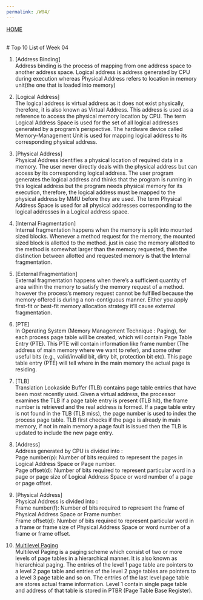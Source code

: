```yaml
---
permalink: /W04/
---
```

[HOME](../)

<br>
# Top 10 List of Week 04

1. [Address Binding]<br>
Address binding is the process of mapping from one address space to another address space. Logical address is address generated by CPU during execution whereas Physical Address refers to location in memory unit(the one that is loaded into memory)

2. [Logical Address]<br>
The logical address is virtual address as it does not exist physically, therefore, it is also known as Virtual Address. This address is used as a reference to access the physical memory location by CPU. The term Logical Address Space is used for the set of all logical addresses generated by a program’s perspective.
The hardware device called Memory-Management Unit is used for mapping logical address to its corresponding physical address. 

3. [Physical Address]<br>
Physical Address identifies a physical location of required data in a memory. The user never directly deals with the physical address but can access by its corresponding logical address. The user program generates the logical address and thinks that the program is running in this logical address but the program needs physical memory for its execution, therefore, the logical address must be mapped to the physical address by MMU before they are used. The term Physical Address Space is used for all physical addresses corresponding to the logical addresses in a Logical address space.

4. [Internal Fragmentation]<br>
Internal fragmentation happens when the memory is split into mounted sized blocks. Whenever a method request for the memory, the mounted sized block is allotted to the method. just in case the memory allotted to the method is somewhat larger than the memory requested, then the distinction between allotted and requested memory is that the Internal fragmentation. 

5. [External Fragmentation]<br>
External fragmentation happens when there’s a sufficient quantity of area within the memory to satisfy the memory request of a method. however the process’s memory request cannot be fulfilled because the memory offered is during a non-contiguous manner. Either you apply first-fit or best-fit memory allocation strategy it’ll cause external fragmentation. 

6. [PTE]<br>
In Operating System (Memory Management Technique : Paging), for each process page table will be created, which will contain Page Table Entry (PTE). This PTE will contain information like frame number (The address of main memory where we want to refer), and some other useful bits (e.g., valid/invalid bit, dirty bit, protection bit etc). This page table entry (PTE) will tell where in the main memory the actual page is residing.

7. [TLB]<br>
Translation Lookaside Buffer (TLB) contains page table entries that have been most recently used. Given a virtual address, the processor examines the TLB if a page table entry is present (TLB hit), the frame number is retrieved and the real address is formed. If a page table entry is not found in the TLB (TLB miss), the page number is used to index the process page table. TLB first checks if the page is already in main memory, if not in main memory a page fault is issued then the TLB is updated to include the new page entry.

8. [Address]<br>
Address generated by CPU is divided into :<br>
Page number(p): Number of bits required to represent the pages in Logical Address Space or Page number. <br>
Page offset(d): Number of bits required to represent particular word in a page or page size of Logical Address Space or word number of a page or page offset.

9. [Physical Address]<br>
Physical Address is divided into :<br>
Frame number(f): Number of bits required to represent the frame of Physical Address Space or Frame number. <br>
Frame offset(d): Number of bits required to represent particular word in a frame or frame size of Physical Address Space or word number of a frame or frame offset.

10. [Multilevel Paging](https://www.geeksforgeeks.org/multilevel-paging-in-operating-system/)<br>
Multilevel Paging is a paging scheme which consist of two or more levels of page tables in a hierarchical manner. It is also known as hierarchical paging. The entries of the level 1 page table are pointers to a level 2 page table and entries of the level 2 page tables are pointers to a level 3 page table and so on. The entries of the last level page table are stores actual frame information. Level 1 contain single page table and address of that table is stored in PTBR (Page Table Base Register).
